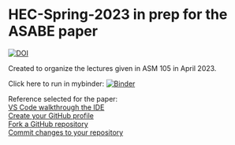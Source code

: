 # HEC-Spring-2023 in prep for the ASABE paper
[![DOI](https://zenodo.org/badge/DOI/10.5281/zenodo.10141765.svg)](https://doi.org/10.5281/zenodo.10141765)



Created to organize the lectures given in ASM 105 in April 2023.

Click here to run in mybinder:
[![Binder](https://mybinder.org/badge_logo.svg)](https://mybinder.org/v2/gh/venomj26/ASABEPaperPythonTutorial/HEAD)

Reference selected for the paper:  
[VS Code walkthrough the IDE](https://youtu.be/B-s71n0dHUk?si=P9fCCpTmndf3yxnL)    
[Create your GitHub profile](https://youtu.be/ZhHDfZ-l7ZU?si=RXl7QwyR8WxIiLbg)  
[Fork a GitHub repository](https://youtu.be/ZB9VgHFqqXU?si=ZaZ-V5kLYc3gZWrn)  
[Commit changes to your repository](https://youtu.be/nT1NPCyTtyo?si=ObX0uZTESoEN-BJJ)  
